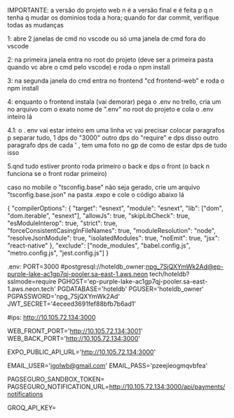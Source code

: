 IMPORTANTE: a versão do projeto web n é a versão final e é feita p q n tenha q mudar os dominios toda a hora;
quando for dar commit, verifique todas as mudanças

1: abre 2 janelas de cmd no vscode ou só uma janela de cmd fora do vscode

2: na primeira janela entra no root do projeto (deve ser a primeira pasta quando vc abre o cmd pelo vscode) e roda o npm install

3: na segunda janela do cmd entra no frontend "cd frontend-web" e roda o npm install

4: enquanto o frontend instala (vai demorar) pega o .env no trello, cria um no arquivo com o exato nome de ".env" no root do projeto e cola o .env inteiro lá

4.1: o . env vai estar inteiro em uma linha  vc vai precisar colocar paragrafos p separar tudo, 1 dps do "3000" outro dps do "require" e dps disso outro paragrafo dps de cada ' , tem uma foto no gp de como de estar dps de tudo isso

5.qnd tudo estiver pronto roda primeiro o back e dps o front (o back n funciona se o front rodar primeiro)

caso no mobile o "tsconfig.base" não seja gerado, crie um arquivo "tsconfig.base.json" na pasta .expo e cole o código abaixo lá

{
  "compilerOptions": {
    "target": "esnext",
    "module": "esnext",
    "lib": ["dom", "dom.iterable", "esnext"],
    "allowJs": true,
    "skipLibCheck": true,
    "esModuleInterop": true,
    "strict": true,
    "forceConsistentCasingInFileNames": true,
    "moduleResolution": "node",
    "resolveJsonModule": true,
    "isolatedModules": true,
    "noEmit": true,
    "jsx": "react-native"
  },
  "exclude": ["node_modules", "babel.config.js", "metro.config.js", "jest.config.js"]
}

.env: 
PORT=3000
#postgresql://hoteldb_owner:npg_7SjQXYmWk2Ad@ep-purple-lake-ac1gp7qj-pooler.sa-east-1.aws.neon tech/hoteldb?sslmode=require
PGHOST='ep-purple-lake-ac1gp7qj-pooler.sa-east-1.aws.neon.tech'
PGDATABASE='hoteldb'
PGUSER='hoteldb_owner' 
PGPASSWORD='npg_7SjQXYmWk2Ad' 
JWT_SECRET='4eceed3691fef88bfb7b6ad1'

#ips: http://10.105.72.134:3000

WEB_FRONT_PORT='http://10.105.72.134:3001' 
WEB_BACK_PORT='http://10.105.72.134:3000'

EXPO_PUBLIC_API_URL='http://10.105.72.134:3000'

EMAIL_USER='igolwb@gmail.com' 
EMAIL_PASS='pzeejieogmqvbfea'

PAGSEGURO_SANDBOX_TOKEN=
PAGSEGURO_NOTIFICATION_URL=http://10.105.72.134:3000/api/payments/notifications

GROQ_API_KEY=


